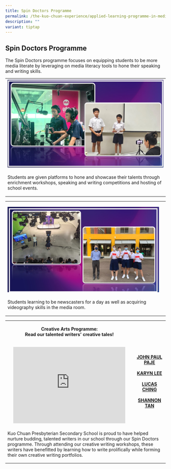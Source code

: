```yaml
---
title: Spin Doctors Programme
permalink: /the-kuo-chuan-experience/applied-learning-programme-in-media-literacy/spin-doctors-programme/
description: ""
variant: tiptap
---
```

<h2>Spin Doctors Programme</h2>
<p>The Spin Doctors programme focuses on equipping students to be more media
literate by leveraging on media literacy tools to hone their speaking and
writing skills.</p>
<table style="minWidth: 25px">
<colgroup>
<col>
</colgroup>
<tbody>
<tr>
<th rowspan="1" colspan="1">
<div class="isomer-image-wrapper">
<img style="width: 100%" height="auto" width="100%" alt="" src="/images/The Kuo Chuan Experience/ALP In Media Literacy/spindoctor.jpg">
</div>
</th>
</tr>
<tr>
<td rowspan="1" colspan="1">
<p>Students are given platforms to hone and showcase their talents through
enrichment workshops, speaking and writing competitions and hosting of
school events.</p>
</td>
</tr>
</tbody>
</table>
<table style="minWidth: 50px">
<colgroup>
<col>
<col>
</colgroup>
<tbody>
<tr>
<th rowspan="1" colspan="1">
<p></p>
<div class="isomer-image-wrapper">
<img style="width: 100%" height="auto" width="100%" alt="" src="/images/The Kuo Chuan Experience/ALP In Media Literacy/spindoctor2.jpg">
</div>
</th>
<th rowspan="1" colspan="1">
<p></p>
</th>
</tr>
<tr>
<td rowspan="1" colspan="2">
<p>Students learning to be newscasters for a day as well as acquiring videography
skills in the media room.</p>
</td>
</tr>
</tbody>
</table>
<table style="minWidth: 50px">
<colgroup>
<col>
<col>
</colgroup>
<tbody>
<tr>
<th rowspan="1" colspan="1">
<p>Creative Arts Programme:
<br>Read our talented writers' creative tales!
<br>
<br>
</p>
<div class="iframe-wrapper">
<iframe height="240" width="352" allowfullscreen="true" frameborder="0" src="https://www.youtube.com/embed/WCcREylS7-A"></iframe>
</div>
</th>
<th rowspan="1" colspan="1">
<p>
<br>
<br>
<br><a href="https://go.gov.sg/johnpaulpaje" rel="noopener noreferrer nofollow" target="_blank">JOHN PAUL PAJE</a>
<br>
<br><a href="https://go.gov.sg/karynleepeien" rel="noopener noreferrer nofollow" target="_blank">KARYN LEE</a>
<br>
<br><a href="https://go.gov.sg/lucasching" rel="noopener noreferrer nofollow" target="_blank">LUCAS CHING</a>
<br>
<br><a href="https://go.gov.sg/shannontan" rel="noopener noreferrer nofollow" target="_blank">SHANNON TAN</a>
</p>
</th>
</tr>
<tr>
<td rowspan="1" colspan="2">
<p>Kuo Chuan Presbyterian Secondary School is proud to have helped nurture
budding, talented writers in our school through our Spin Doctors programme.
Through attending our creative writing workshops, these writers have benefitted
by learning how to write prolifically while forming their own creative
writing portfolios.</p>
</td>
</tr>
</tbody>
</table>
<p></p>